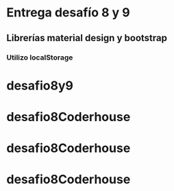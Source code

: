 # Entrega desafío 8 y 9
## Librerías material design y bootstrap
### Utilizo localStorage
# desafio8y9
# desafio8Coderhouse
# desafio8Coderhouse
# desafio8Coderhouse
